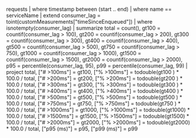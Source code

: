 requests
| where timestamp between (start .. end)
| where name == serviceName
| extend consumer_lag = toint(customMeasurements["timeSinceEnqueued"])
| where isnotempty(consumer_lag)
| summarize
    total = count(),
    gt100  = countif(consumer_lag > 100),
    gt200  = countif(consumer_lag > 200),
    gt300  = countif(consumer_lag > 300),
    gt400  = countif(consumer_lag > 400),
    gt500  = countif(consumer_lag > 500),
    gt750  = countif(consumer_lag > 750),
    gt1000 = countif(consumer_lag > 1000),
    gt1500 = countif(consumer_lag > 1500),
    gt2000 = countif(consumer_lag > 2000),
    p95    = percentile(consumer_lag, 95),
    p99    = percentile(consumer_lag, 99)
| project
    total,
    ["# >100ms"]  = gt100,  ["% >100ms"]  = todouble(gt100 ) * 100.0 / total,
    ["# >200ms"]  = gt200,  ["% >200ms"]  = todouble(gt200 ) * 100.0 / total,
    ["# >300ms"]  = gt300,  ["% >300ms"]  = todouble(gt300 ) * 100.0 / total,
    ["# >400ms"]  = gt400,  ["% >400ms"]  = todouble(gt400 ) * 100.0 / total,
    ["# >500ms"]  = gt500,  ["% >500ms"]  = todouble(gt500 ) * 100.0 / total,
    ["# >750ms"]  = gt750,  ["% >750ms"]  = todouble(gt750 ) * 100.0 / total,
    ["# >1000ms"] = gt1000, ["% >1000ms"] = todouble(gt1000) * 100.0 / total,
    ["# >1500ms"] = gt1500, ["% >1500ms"] = todouble(gt1500) * 100.0 / total,
    ["# >2000ms"] = gt2000, ["% >2000ms"] = todouble(gt2000) * 100.0 / total,
    ["p95 (ms)"]  = p95,
    ["p99 (ms)"]  = p99
